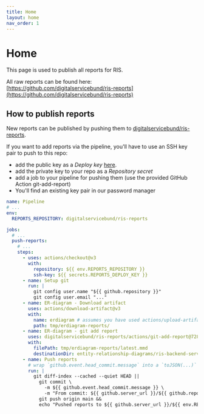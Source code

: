 ```yaml
---
title: Home
layout: home
nav_order: 1
---
```


# Home
This page is used to publish all reports for RIS.

All raw reports can be found here: [https://github.com/digitalservicebund/ris-reports](https://github.com/digitalservicebund/ris-reports)

## How to publish reports
New reports can be published by pushing them to [digitalservicebund/ris-reports](https://github.com/digitalservicebund/ris-reports). 

If you want to add reports via the pipeline, you'll have to use an SSH key pair to push to this repo:
- add the public key as a _Deploy key_ [here](https://github.com/digitalservicebund/ris-reports/settings/keys).
- add the private key to your repo as a _Repository secret_
- add a job to your pipeline for pushing them (use the provided GitHub Action git-add-report)
- You'll find an existing key pair in our password manager

```yaml
name: Pipeline
# ...
env:
  REPORTS_REPOSITORY: digitalservicebund/ris-reports

jobs:
  # ...
  push-reports:
    # ...
    steps:
      - uses: actions/checkout@v3
        with:
          repository: ${{ env.REPORTS_REPOSITORY }}
          ssh-key: ${{ secrets.REPORTS_DEPLOY_KEY }}
      - name: Setup git
        run: |
          git config user.name "${{ github.repository }}"
          git config user.email "..."
      - name: ER-diagram - Download artifact
        uses: actions/download-artifact@v3
        with:
          name: erdiagram # assumes you have used actions/upload-artifact before
          path: tmp/erdiagram-reports/
      - name: ER-diagram - git add report
        uses: digitalservicebund/ris-reports/actions/git-add-report@728043a0126de421396dde2b11e7c61dfe5c1892
        with:
          filePath: tmp/erdiagram-reports/latest.mmd
          destinationDir: entity-relationship-diagrams/ris-backend-service
      - name: Push reports
        # wrap `github.event.head_commit.message` into a `toJSON(...)` below to escape double quotation marks
        run: |
          git diff-index --cached --quiet HEAD ||
            git commit \
              -m ${{ github.event.head_commit.message }} \
              -m "From commit: ${{ github.server_url }}/${{ github.repository }}/commit/${{ github.sha }}" &&
            git push origin main &&
            echo "Pushed reports to ${{ github.server_url }}/${{ env.REPORTS_REPOSITORY }}" >> $GITHUB_STEP_SUMMARY
```
